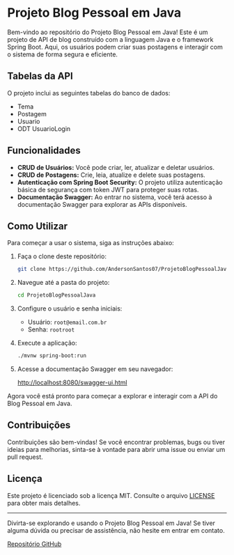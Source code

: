 # Projeto Blog Pessoal em Java

Bem-vindo ao repositório do Projeto Blog Pessoal em Java! Este é um projeto de API de blog construído com a linguagem Java e o framework Spring Boot. Aqui, os usuários podem criar suas postagens e interagir com o sistema de forma segura e eficiente.

## Tabelas da API

O projeto inclui as seguintes tabelas do banco de dados:

- Tema
- Postagem
- Usuario
- ODT UsuarioLogin

## Funcionalidades

- **CRUD de Usuários:** Você pode criar, ler, atualizar e deletar usuários.
- **CRUD de Postagens:** Crie, leia, atualize e delete suas postagens.
- **Autenticação com Spring Boot Security:** O projeto utiliza autenticação básica de segurança com token JWT para proteger suas rotas.
- **Documentação Swagger:** Ao entrar no sistema, você terá acesso à documentação Swagger para explorar as APIs disponíveis.

## Como Utilizar

Para começar a usar o sistema, siga as instruções abaixo:

1. Faça o clone deste repositório:

   ```bash
   git clone https://github.com/AndersonSantos07/ProjetoBlogPessoalJava.git
   ```

2. Navegue até a pasta do projeto:

   ```bash
   cd ProjetoBlogPessoalJava
   ```

3. Configure o usuário e senha iniciais:
   
   - Usuário: `root@email.com.br`
   - Senha: `rootroot`

4. Execute a aplicação:

   ```bash
   ./mvnw spring-boot:run
   ```

5. Acesse a documentação Swagger em seu navegador:

   [http://localhost:8080/swagger-ui.html](http://localhost:8080/swagger-ui.html)

Agora você está pronto para começar a explorar e interagir com a API do Blog Pessoal em Java.

## Contribuições

Contribuições são bem-vindas! Se você encontrar problemas, bugs ou tiver ideias para melhorias, sinta-se à vontade para abrir uma issue ou enviar um pull request.

## Licença

Este projeto é licenciado sob a licença MIT. Consulte o arquivo [LICENSE](LICENSE) para obter mais detalhes.

---

Divirta-se explorando e usando o Projeto Blog Pessoal em Java! Se tiver alguma dúvida ou precisar de assistência, não hesite em entrar em contato.

[Repositório GitHub](https://github.com/AndersonSantos07/ProjetoBlogPessoalJava)
